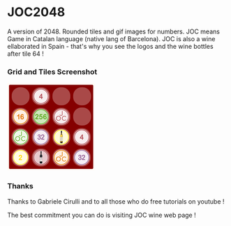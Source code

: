 JOC2048
=======
A version of 2048. 
Rounded tiles and gif images for numbers. 
JOC means Game in Catalan language (native lang of Barcelona).
JOC is also a wine ellaborated in Spain - that's why you see the logos and the wine bottles after tile 64 ! 

### Grid and Tiles Screenshot

<p>
  <a href="http://mblan.github.io/joc2048/"><img src="https://raw.githubusercontent.com/mblan/joc2048/gh-pages/imatges/joc2048.png" alt="joc 2048 Screenshot"/></a>
</p>

### Thanks

Thanks to Gabriele Cirulli and to all those who do free tutorials on youtube ! 

The best commitment you can do is visiting JOC wine web page ! 
